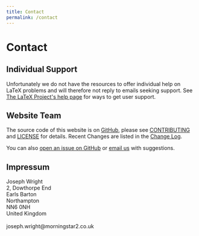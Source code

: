 ```yaml
---
title: Contact
permalink: /contact
---
```


# Contact

## Individual Support

Unfortunately we do not have the resources to offer individual help on LaTeX problems and will therefore not reply to emails seeking support. See [The LaTeX Project's help page](https://www.latex-project.org/help/) for ways to get user support.

## Website Team

The source code of this website is on [GitHub](https://github.com/learnlatex/learnlatex.github.io/), please see [CONTRIBUTING](CONTRIBUTING) and [LICENSE](LICENSE) for details. Recent Changes are listed in the [Change Log](CHANGELOG).

You can also [open an issue on GitHub](https://github.com/learnlatex/learnlatex.github.io/issues) or [email us](mailto:texfaq@texfaq.org) with suggestions.

## Impressum

<p>Joseph Wright<br>
2, Dowthorpe End<br>
Earls Barton<br>
Northampton<br>
NN6 0NH<br>
United Kingdom<br>
<br>joseph.wright@morningstar2.co.uk</p>
